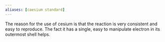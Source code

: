 ```yaml
---
aliases: [caesium standard]
---
```


The reason for the use of cesium is that the reaction is very consistent and easy to reproduce. The fact it has a single, easy to manipulate electron in its outermost shell helps.